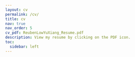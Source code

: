 ```yaml
---
layout: cv
permalink: /cv/
title: cv
nav: true
nav_order: 5
cv_pdf: ReubenLowYuXiang_Resume.pdf
description: View my resume by clicking on the PDF icon.
toc:
  sidebar: left
---
```

